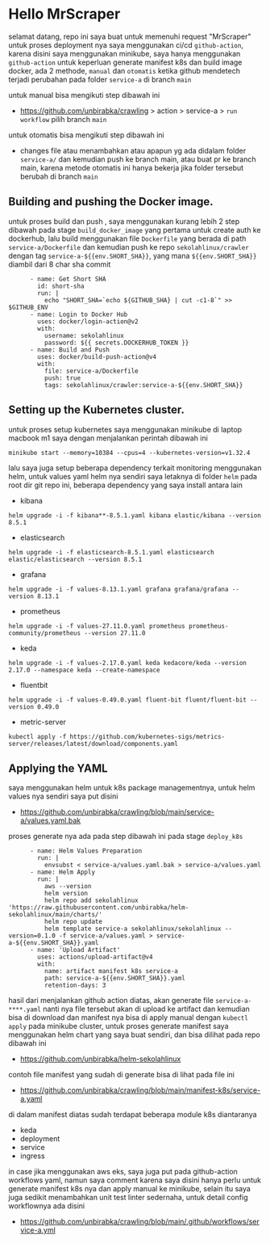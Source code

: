 # Hello MrScraper
selamat datang, repo ini saya buat untuk memenuhi request "MrScraper"
untuk proses deployment nya saya menggunakan ci/cd `github-action`, karena disini saya menggunakan minikube, saya hanya menggunakan `github-action` untuk keperluan generate manifest k8s dan build image docker, ada 2 methode, `manual` dan `otomatis` ketika github mendetech terjadi perubahan pada folder `service-a` di branch `main`

untuk manual bisa mengikuti step dibawah ini

- https://github.com/unbirabka/crawling > action > service-a > `run workflow` pilih branch `main`

untuk otomatis bisa mengikuti step dibawah ini

- changes file atau menambahkan atau apapun yg ada didalam folder `service-a/` dan kemudian push ke branch main, atau buat pr ke branch main, karena metode otomatis ini hanya bekerja jika folder tersebut berubah di branch `main`

## Building and pushing the Docker image.

untuk proses build dan push , saya menggunakan kurang lebih 2 step dibawah pada stage `build_docker_image` yang pertama untuk create auth ke dockerhub, lalu build menggunakan file `Dockerfile` yang berada di path `service-a/Dockerfile` dan kemudian push ke repo `sekolahlinux/crawler` dengan tag `service-a-${{env.SHORT_SHA}}`, yang mana `${{env.SHORT_SHA}}` diambil dari 8 char sha commit

```
      - name: Get Short SHA
        id: short-sha
        run: |
          echo "SHORT_SHA=`echo ${GITHUB_SHA} | cut -c1-8`" >> $GITHUB_ENV
      - name: Login to Docker Hub
        uses: docker/login-action@v2
        with:
          username: sekolahlinux
          password: ${{ secrets.DOCKERHUB_TOKEN }}
      - name: Build and Push
        uses: docker/build-push-action@v4
        with:
          file: service-a/Dockerfile
          push: true
          tags: sekolahlinux/crawler:service-a-${{env.SHORT_SHA}}
```

## Setting up the Kubernetes cluster.

untuk proses setup kubernetes saya menggunakan minikube di laptop macbook m1 saya dengan menjalankan perintah dibawah ini
```
minikube start --memory=10384 --cpus=4 --kubernetes-version=v1.32.4
```

lalu saya juga setup beberapa dependency terkait monitoring menggunakan helm, untuk values yaml helm nya sendiri saya letaknya di folder `helm` pada root dir git repo ini, beberapa dependency yang saya install antara lain

- kibana
```
helm upgrade -i -f kibana**-8.5.1.yaml kibana elastic/kibana --version 8.5.1
```
- elasticsearch
```
helm upgrade -i -f elasticsearch-8.5.1.yaml elasticsearch elastic/elasticsearch --version 8.5.1
```
- grafana
```
helm upgrade -i -f values-8.13.1.yaml grafana grafana/grafana --version 8.13.1
```
- prometheus
```
helm upgrade -i -f values-27.11.0.yaml prometheus prometheus-community/prometheus --version 27.11.0
```
- keda
```
helm upgrade -i -f values-2.17.0.yaml keda kedacore/keda --version 2.17.0 --namespace keda --create-namespace
```
- fluentbit
```
helm upgrade -i -f values-0.49.0.yaml fluent-bit fluent/fluent-bit --version 0.49.0 
```
- metric-server
```
kubectl apply -f https://github.com/kubernetes-sigs/metrics-server/releases/latest/download/components.yaml
```

## Applying the YAML

saya menggunakan helm untuk k8s package managementnya, untuk helm values nya sendiri saya put disini

- https://github.com/unbirabka/crawling/blob/main/service-a/values.yaml.bak

proses generate nya ada pada step dibawah ini pada stage `deploy_k8s`
```
      - name: Helm Values Preparation
        run: |
          envsubst < service-a/values.yaml.bak > service-a/values.yaml
      - name: Helm Apply
        run: |
          aws --version
          helm version
          helm repo add sekolahlinux 'https://raw.githubusercontent.com/unbirabka/helm-sekolahlinux/main/charts/'
          helm repo update
          helm template service-a sekolahlinux/sekolahlinux --version=0.1.0 -f service-a/values.yaml > service-a-${{env.SHORT_SHA}}.yaml
      - name: 'Upload Artifact'
        uses: actions/upload-artifact@v4
        with:
          name: artifact manifest k8s service-a
          path: service-a-${{env.SHORT_SHA}}.yaml
          retention-days: 3
```
hasil dari menjalankan github action diatas, akan generate file `service-a-****.yaml` nanti nya file tersebut akan di upload ke artifact dan kemudian bisa di download dan manifest nya bisa di apply manual dengan `kubectl apply` pada minikube cluster, untuk proses generate manifest saya menggunakan helm chart yang saya buat sendiri, dan bisa dilihat pada repo dibawah ini

- https://github.com/unbirabka/helm-sekolahlinux

contoh file manifest yang sudah di generate bisa di lihat pada file ini

- https://github.com/unbirabka/crawling/blob/main/manifest-k8s/service-a.yaml

di dalam manifest diatas sudah terdapat beberapa module k8s diantaranya

- keda
- deployment
- service
- ingress

in case jika menggunakan aws eks, saya juga put pada github-action workflows yaml, namun saya comment karena saya disini hanya perlu untuk generate manifest k8s nya dan apply manual ke minikube, selain itu saya juga sedikit menambahkan unit test linter sedernaha, untuk detail config workflownya ada disini

- https://github.com/unbirabka/crawling/blob/main/.github/workflows/service-a.yml
